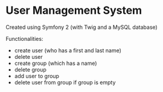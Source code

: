 User Management System
==========

Created using Symfony 2 (with Twig and a MySQL database)

Functionalities:
- create user (who has a first and last name)
- delete user
- create group (which has a name)
- delete group
- add user to group
- delete user from group if group is empty
